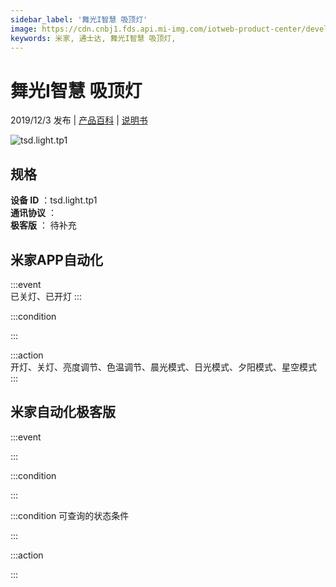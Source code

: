 ```yaml
---
sidebar_label: '舞光I智慧 吸顶灯'
image: https://cdn.cnbj1.fds.api.mi-img.com/iotweb-product-center/developer_1583229105753gQhb1cNU.png?GalaxyAccessKeyId=AKVGLQWBOVIRQ3XLEW&Expires=9223372036854775807&Signature=dXNfGTMJYhBobECygxk6U2dWpys=
keywords: 米家, 通士达, 舞光I智慧 吸顶灯, 
---
```

# 舞光I智慧 吸顶灯

2019/12/3 发布 | [产品百科](https://home.mi.com/webapp/content/baike/product/index.html?model=tsd.light.tp1/) | [说明书](https://home.mi.com/views/introduction.html?model=tsd.light.tp1&region=cn)

![tsd.light.tp1](https://cdn.cnbj1.fds.api.mi-img.com/iotweb-product-center/developer_1583229105753gQhb1cNU.png?GalaxyAccessKeyId=AKVGLQWBOVIRQ3XLEW&Expires=9223372036854775807&Signature=dXNfGTMJYhBobECygxk6U2dWpys=)

## 规格  
> 
**设备 ID** ：tsd.light.tp1  
**通讯协议** ：  
**极客版**  ： 待补充 


## 米家APP自动化  

:::event  
已关灯、已开灯
:::

:::condition  

:::

:::action   
开灯、关灯、亮度调节、色温调节、晨光模式、日光模式、夕阳模式、星空模式
:::

## 米家自动化极客版  

:::event  

:::

:::condition  

:::

:::condition 可查询的状态条件  

:::

:::action  

:::

        
